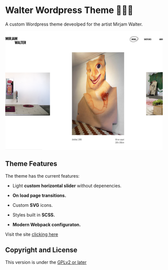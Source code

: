 # Walter Wordpress Theme 👩🏼‍🎤
A custom Wordpress theme deveolped for the artist Mirjam Walter.

![alt text](https://raw.githubusercontent.com/guisopo/walter-theme/master/screenshot.png "Theme screenshot")

## Theme Features

The theme has the current features:

+ Light __custom horizontal slider__ without depenencies.

+ __On load page transitions.__

+ Custom __SVG__ icons.

+ Styles built in __SCSS.__

+ __Modern Webpack configuraton.__

Visit the site [clicking here](http://www.mirjamwalter.com)

## Copyright and License
This version is under the [GPLv2 or later](https://www.gnu.org/licenses/)

